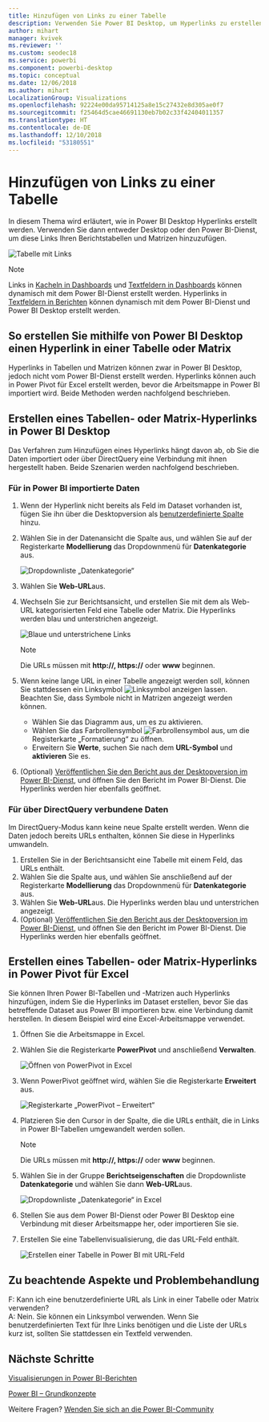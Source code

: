 ```yaml
---
title: Hinzufügen von Links zu einer Tabelle
description: Verwenden Sie Power BI Desktop, um Hyperlinks zu erstellen. Verwenden Sie dann entweder Desktop oder den Power BI-Dienst, um diese Links Ihren Berichtstabellen und Matrizen hinzuzufügen.
author: mihart
manager: kvivek
ms.reviewer: ''
ms.custom: seodec18
ms.service: powerbi
ms.component: powerbi-desktop
ms.topic: conceptual
ms.date: 12/06/2018
ms.author: mihart
LocalizationGroup: Visualizations
ms.openlocfilehash: 92224e00da95714125a8e15c27432e8d305ae0f7
ms.sourcegitcommit: f25464d5cae46691130eb7b02c33f42404011357
ms.translationtype: HT
ms.contentlocale: de-DE
ms.lasthandoff: 12/10/2018
ms.locfileid: "53180551"
---
```

# <a name="add-hyperlinks-to-a-table"></a>Hinzufügen von Links zu einer Tabelle
In diesem Thema wird erläutert, wie in Power BI Desktop Hyperlinks erstellt werden. Verwenden Sie dann entweder Desktop oder den Power BI-Dienst, um diese Links Ihren Berichtstabellen und Matrizen hinzuzufügen. 

![Tabelle mit Links](media/power-bi-hyperlinks-in-tables/hyperlinkedtable.png)

> [!NOTE]
> Links in [Kacheln in Dashboards](service-dashboard-edit-tile.md) und [Textfeldern in Dashboards](service-dashboard-add-widget.md) können dynamisch mit dem Power BI-Dienst erstellt werden. Hyperlinks in [Textfeldern in Berichten](service-add-hyperlink-to-text-box.md) können dynamisch mit dem Power BI-Dienst und Power BI Desktop erstellt werden.
> 
> 

## <a name="to-create-a-hyperlink-in-a-table-or-matrix-using-power-bi-desktop"></a>So erstellen Sie mithilfe von Power BI Desktop einen Hyperlink in einer Tabelle oder Matrix
Hyperlinks in Tabellen und Matrizen können zwar in Power BI Desktop, jedoch nicht vom Power BI-Dienst erstellt werden. Hyperlinks können auch in Power Pivot für Excel erstellt werden, bevor die Arbeitsmappe in Power BI importiert wird. Beide Methoden werden nachfolgend beschrieben.

## <a name="create-a-table-or-matrix-hyperlink-in-power-bi-desktop"></a>Erstellen eines Tabellen- oder Matrix-Hyperlinks in Power BI Desktop
Das Verfahren zum Hinzufügen eines Hyperlinks hängt davon ab, ob Sie die Daten importiert oder über DirectQuery eine Verbindung mit ihnen hergestellt haben. Beide Szenarien werden nachfolgend beschrieben.

### <a name="for-data-imported-into-power-bi"></a>Für in Power BI importierte Daten
1. Wenn der Hyperlink nicht bereits als Feld im Dataset vorhanden ist, fügen Sie ihn über die Desktopversion als [benutzerdefinierte Spalte](desktop-common-query-tasks.md) hinzu.
2. Wählen Sie in der Datenansicht die Spalte aus, und wählen Sie auf der Registerkarte **Modellierung** das Dropdownmenü für **Datenkategorie** aus.
   
    ![Dropdownliste „Datenkategorie“](media/power-bi-hyperlinks-in-tables/pbi_data_category.png)
3. Wählen Sie **Web-URL**aus.
4. Wechseln Sie zur Berichtsansicht, und erstellen Sie mit dem als Web-URL kategorisierten Feld eine Tabelle oder Matrix. Die Hyperlinks werden blau und unterstrichen angezeigt.

    ![Blaue und unterstrichene Links](media/power-bi-hyperlinks-in-tables/power-bi-table-with-hyperlinks2.png)

    > [!NOTE]
    > Die URLs müssen mit **http://, https://** oder **www** beginnen.
    >
   
1. Wenn keine lange URL in einer Tabelle angezeigt werden soll, können Sie stattdessen ein Linksymbol  ![Linksymbol](media/power-bi-hyperlinks-in-tables/power-bi-hyperlink-icon.png) anzeigen lassen. Beachten Sie, dass Symbole nicht in Matrizen angezeigt werden können.
   
   * Wählen Sie das Diagramm aus, um es zu aktivieren.
   * Wählen Sie das Farbrollensymbol ![Farbrollensymbol](media/power-bi-hyperlinks-in-tables/power-bi-paintroller.png) aus, um die Registerkarte „Formatierung“ zu öffnen.
   * Erweitern Sie **Werte**, suchen Sie nach dem **URL-Symbol** und **aktivieren** Sie es.
6. (Optional) [Veröffentlichen Sie den Bericht aus der Desktopversion im Power BI-Dienst](guided-learning/publishingandsharing.yml?tutorial-step=2), und öffnen Sie den Bericht im Power BI-Dienst. Die Hyperlinks werden hier ebenfalls geöffnet.

### <a name="for-data-connected-with-directquery"></a>Für über DirectQuery verbundene Daten
Im DirectQuery-Modus kann keine neue Spalte erstellt werden.  Wenn die Daten jedoch bereits URLs enthalten, können Sie diese in Hyperlinks umwandeln.

1. Erstellen Sie in der Berichtsansicht eine Tabelle mit einem Feld, das URLs enthält.
2. Wählen Sie die Spalte aus, und wählen Sie anschließend auf der Registerkarte **Modellierung** das Dropdownmenü für **Datenkategorie** aus.
3. Wählen Sie **Web-URL**aus. Die Hyperlinks werden blau und unterstrichen angezeigt.
4. (Optional) [Veröffentlichen Sie den Bericht aus der Desktopversion im Power BI-Dienst](guided-learning/publishingandsharing.yml?tutorial-step=2), und öffnen Sie den Bericht im Power BI-Dienst. Die Hyperlinks werden hier ebenfalls geöffnet.

## <a name="create-a-table-or-matrix-hyperlink-in-excel-power-pivot"></a>Erstellen eines Tabellen- oder Matrix-Hyperlinks in Power Pivot für Excel
Sie können Ihren Power BI-Tabellen und -Matrizen auch Hyperlinks hinzufügen, indem Sie die Hyperlinks im Dataset erstellen, bevor Sie das betreffende Dataset aus Power BI importieren bzw. eine Verbindung damit herstellen. In diesem Beispiel wird eine Excel-Arbeitsmappe verwendet.

1. Öffnen Sie die Arbeitsmappe in Excel.
2. Wählen Sie die Registerkarte **PowerPivot** und anschließend **Verwalten**.
   
   ![Öffnen von PowerPivot in Excel](media/power-bi-hyperlinks-in-tables/createhyperlinkinpowerpivot2.png)
1. Wenn PowerPivot geöffnet wird, wählen Sie die Registerkarte **Erweitert** aus.
   
   ![Registerkarte „PowerPivot – Erweitert“](media/power-bi-hyperlinks-in-tables/createhyperlinkinpowerpivot3.png)
4. Platzieren Sie den Cursor in der Spalte, die die URLs enthält, die in Links in Power BI-Tabellen umgewandelt werden sollen.
   
   > [!NOTE]
   > Die URLs müssen mit **http://, https://** oder **www** beginnen.
   > 
5. Wählen Sie in der Gruppe **Berichtseigenschaften** die Dropdownliste **Datenkategorie** und wählen Sie dann **Web-URL**aus. 
   
   ![Dropdownliste „Datenkategorie“ in Excel](media/power-bi-hyperlinks-in-tables/createhyperlinksnew.png)

6. Stellen Sie aus dem Power BI-Dienst oder Power BI Desktop eine Verbindung mit dieser Arbeitsmappe her, oder importieren Sie sie.
7. Erstellen Sie eine Tabellenvisualisierung, die das URL-Feld enthält.
   
   ![Erstellen einer Tabelle in Power BI mit URL-Feld](media/power-bi-hyperlinks-in-tables/hyperlinksintables.gif)

## <a name="considerations-and-troubleshooting"></a>Zu beachtende Aspekte und Problembehandlung
F: Kann ich eine benutzerdefinierte URL als Link in einer Tabelle oder Matrix verwenden?    
A: Nein. Sie können ein Linksymbol verwenden. Wenn Sie benutzerdefinierten Text für Ihre Links benötigen und die Liste der URLs kurz ist, sollten Sie stattdessen ein Textfeld verwenden.


## <a name="next-steps"></a>Nächste Schritte
[Visualisierungen in Power BI-Berichten](visuals/power-bi-report-visualizations.md)

[Power BI – Grundkonzepte](consumer/end-user-basic-concepts.md)

Weitere Fragen? [Wenden Sie sich an die Power BI-Community](http://community.powerbi.com/)

